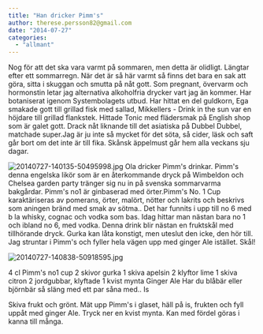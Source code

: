 ```yaml
---
title: "Han dricker Pimm's"
author: therese.persson82@gmail.com
date: "2014-07-27"
categories: 
  - "allmant"
---
```


Nog för att det ska vara varmt på sommaren, men detta är olidligt. Längtar efter ett sommarregn. När det är så här varmt så finns det bara en sak att göra, sitta i skuggan och smutta på nåt gott. Som pregnant, övervarm och hormonstin letar jag alternativa alkoholfria drycker vart jag än kommer. Har botaniserat igenom Systembolagets utbud. Har hittat en del guldkorn, Ega smakade gott till grillad fisk med sallad, Mikkellers - Drink in the sun var en höjdare till grillad flankstek. Hittade Tonic med flädersmak på English shop som är galet gott. Drack nåt liknande till det asiatiska på Dubbel Dubbel, matchade super.Jag är ju inte så mycket för det söta, så cider, läsk och saft går bort om det inte är till fika. Skånsk äppelmust går hem alla veckans sju dagar.  
  
![20140727-140135-50495998.jpg](/static/img/20140727-140135-50495998.jpg)
Ola dricker Pimm's drinkar. Pimm's denna engelska likör som är en återkommande dryck på Wimbeldon och Chelsea garden party tränger sig nu in på svenska sommarvarma bakgårdar. Pimm's no1 är ginbaserad med örter.Pimm's No. 1 Cup karaktäriseras av pomerans, örter, malört, nötter och lakrits och beskrivs som aningen bränd med smak av sötma.. Det har funnits i upp till no 6 med b la whisky, cognac och vodka som bas. Idag hittar man nästan bara no 1 och ibland no 6, med vodka. Denna drink blir nästan en fruktskål med tillhörande dryck. Gurka kan låta konstigt, men uteslut den icke, den hör till. Jag struntar i Pimm's och fyller hela vägen upp med ginger Ale istället. Skål!  
  
![20140727-140838-50918595.jpg](/static/img/20140727-140838-50918595.jpg)

4 cl Pimm's no1 cup 2 skivor gurka 1 skiva apelsin 2 klyftor lime 1 skiva citron 2 jordgubbar, klyftade 1 kvist mynta Ginger Ale Har du blåbär eller björnbär så släng med ett par såna med.. Is

Skiva frukt och grönt. Mät upp Pimm's i glaset, häll på is, frukten och fyll uppåt med ginger Ale. Tryck ner en kvist mynta. Kan med fördel göras i kanna till många.
